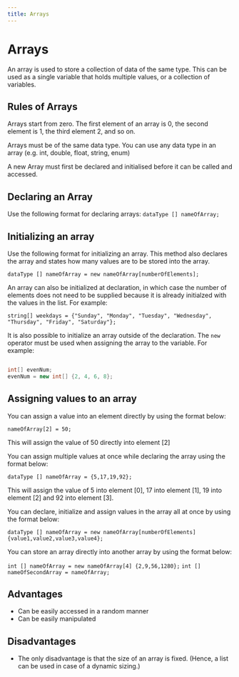 ```yaml
---
title: Arrays
---
```


# Arrays

An array is used to store a collection of data of the same type. This can be used as a single variable that holds multiple values, or a collection of variables.

## Rules of Arrays

Arrays start from zero. The first element of an array is 0, the second element is 1, the third element 2, and so on.

Arrays must be of the same data type. You can use any data type in an array (e.g. int, double, float, string, enum)

A new Array must first be declared and initialised before it can be called and accessed.

## Declaring an Array

Use the following format for declaring arrays:
`dataType [] nameOfArray;`

## Initializing an array

Use the following format for initializing an array. This method also declares the array and states how many values are to be stored into the array.

`dataType [] nameOfArray = new nameOfArray[numberOfElements];`

An array can also be initialized at declaration, in which case the number of elements does not need to be supplied because it is already initialzed with the values in the list. For example: 

`string[] weekdays = {"Sunday", "Monday", "Tuesday", "Wednesday", "Thursday", "Friday", "Saturday"};`

It is also possible to initialize an array outside of the declaration. The `new` operator must be used when assigning the array to the variable. For example: 

```csharp

int[] evenNum;
evenNum = new int[] {2, 4, 6, 8};
```

## Assigning values to an array

You can assign a value into an element directly by using the format below:

`nameOfArray[2] = 50;`

This will assign the value of 50 directly into element [2]


You can assign multiple values at once while declaring the array using the format below:

`dataType [] nameOfArray = {5,17,19,92};`

This will assign the value of 5 into element [0], 17 into element [1], 19 into element [2] and 92 into element [3].

You can declare, initialize and assign values in the array all at once by using the format below:

`dataType [] nameOfArray = new nameOfArray[numberOfElements] {value1,value2,value3,value4};`

You can store an array directly into another array by using the format below:

`int [] nameOfArray = new nameOfArray[4] {2,9,56,1280};`
`int [] nameOfSecondArray = nameOfArray;`

## Advantages

* Can be easily accessed in a random manner
* Can be easily manipulated

## Disadvantages

* The only disadvantage is that the size of an array is fixed. (Hence, a list can be used in case of a dynamic sizing.)
